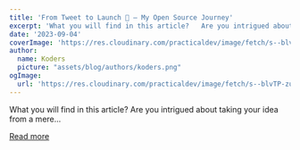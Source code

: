 ```yaml
---
title: 'From Tweet to Launch 🚀 – My Open Source Journey'
excerpt: 'What you will find in this article?   Are you intrigued about taking your idea from a mere...'
date: '2023-09-04'
coverImage: 'https://res.cloudinary.com/practicaldev/image/fetch/s--blvTP-zu--/c_imagga_scale,f_auto,fl_progressive,h_420,q_auto,w_1000/https://dev-to-uploads.s3.amazonaws.com/uploads/articles/f95audwzuxp30w6dyq20.png'
author:
  name: Koders
  picture: "assets/blog/authors/koders.png"
ogImage:
  url: 'https://res.cloudinary.com/practicaldev/image/fetch/s--blvTP-zu--/c_imagga_scale,f_auto,fl_progressive,h_420,q_auto,w_1000/https://dev-to-uploads.s3.amazonaws.com/uploads/articles/f95audwzuxp30w6dyq20.png'
---
```


What you will find in this article?   Are you intrigued about taking your idea from a mere...

[Read more](https://dev.to/papermark/from-tweet-to-launch-my-open-source-journey-199l)
